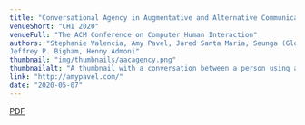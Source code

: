 ```yaml
---
title: "Conversational Agency in Augmentative and Alternative Communication"
venueShort: "CHI 2020"
venueFull: "The ACM Conference on Computer Human Interaction"
authors: "Stephanie Valencia, Amy Pavel, Jared Santa Maria, Seunga (Gloria) Yu,
Jeffrey P. Bigham, Henny Admoni"
thumbnail: "img/thumbnails/aacagency.png"
thumbnailalt: "A thumbnail with a conversation between a person using an AAC device and two other people."
link: "http://amypavel.com/"
date: "2020-05-07"
---
```


[PDF][1] 

[1]: papers/aacagency.pdf